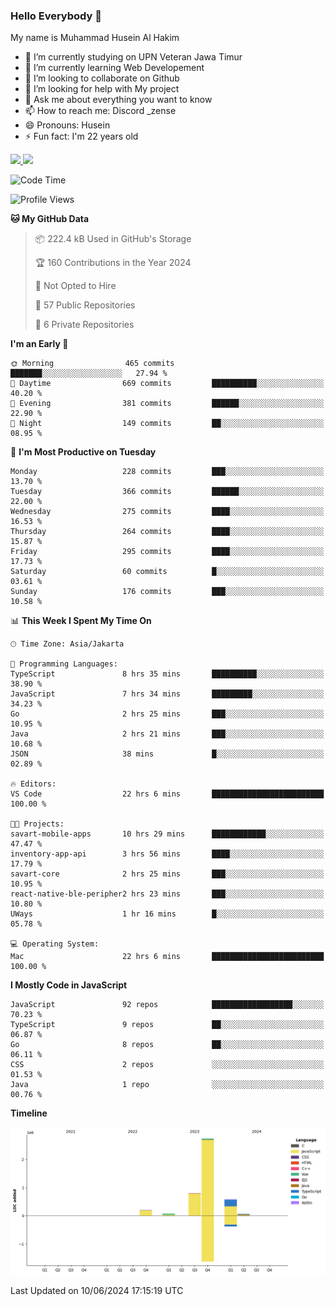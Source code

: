 ### Hello Everybody 👋

My name is Muhammad Husein Al Hakim

- 🔭 I’m currently studying on UPN Veteran Jawa Timur
- 🌱 I’m currently learning Web Developement
- 👯 I’m looking to collaborate on Github
- 🤔 I’m looking for help with My project
- 💬 Ask me about everything you want to know
- 📫 How to reach me: Discord _zense
- 😄 Pronouns: Husein
- ⚡ Fun fact: I'm 22 years old

<p align="left">
<a href="https://github.com/huseinhq">
  <img height="180em" src="https://github-readme-stats-eight-theta.vercel.app/api?username=huseinhq&show_icons=true&theme=algolia&include_all_commits=true&count_private=true"/>
  <img height="180em" src="https://github-readme-stats-eight-theta.vercel.app/api/top-langs/?username=huseinhq&layout=compact&langs_count=8&theme=algolia"/>
</a>
</p>

<!--START_SECTION:waka-->
![Code Time](http://img.shields.io/badge/Code%20Time-997%20hrs%2023%20mins-blue)

![Profile Views](http://img.shields.io/badge/Profile%20Views-28-blue)

**🐱 My GitHub Data** 

> 📦 222.4 kB Used in GitHub's Storage 
 > 
> 🏆 160 Contributions in the Year 2024
 > 
> 🚫 Not Opted to Hire
 > 
> 📜 57 Public Repositories 
 > 
> 🔑 6 Private Repositories 
 > 
**I'm an Early 🐤** 

```text
🌞 Morning                465 commits         ███████░░░░░░░░░░░░░░░░░░   27.94 % 
🌆 Daytime                669 commits         ██████████░░░░░░░░░░░░░░░   40.20 % 
🌃 Evening                381 commits         ██████░░░░░░░░░░░░░░░░░░░   22.90 % 
🌙 Night                  149 commits         ██░░░░░░░░░░░░░░░░░░░░░░░   08.95 % 
```
📅 **I'm Most Productive on Tuesday** 

```text
Monday                   228 commits         ███░░░░░░░░░░░░░░░░░░░░░░   13.70 % 
Tuesday                  366 commits         ██████░░░░░░░░░░░░░░░░░░░   22.00 % 
Wednesday                275 commits         ████░░░░░░░░░░░░░░░░░░░░░   16.53 % 
Thursday                 264 commits         ████░░░░░░░░░░░░░░░░░░░░░   15.87 % 
Friday                   295 commits         ████░░░░░░░░░░░░░░░░░░░░░   17.73 % 
Saturday                 60 commits          █░░░░░░░░░░░░░░░░░░░░░░░░   03.61 % 
Sunday                   176 commits         ███░░░░░░░░░░░░░░░░░░░░░░   10.58 % 
```


📊 **This Week I Spent My Time On** 

```text
🕑︎ Time Zone: Asia/Jakarta

💬 Programming Languages: 
TypeScript               8 hrs 35 mins       ██████████░░░░░░░░░░░░░░░   38.90 % 
JavaScript               7 hrs 34 mins       █████████░░░░░░░░░░░░░░░░   34.23 % 
Go                       2 hrs 25 mins       ███░░░░░░░░░░░░░░░░░░░░░░   10.95 % 
Java                     2 hrs 21 mins       ███░░░░░░░░░░░░░░░░░░░░░░   10.68 % 
JSON                     38 mins             █░░░░░░░░░░░░░░░░░░░░░░░░   02.89 % 

🔥 Editors: 
VS Code                  22 hrs 6 mins       █████████████████████████   100.00 % 

🐱‍💻 Projects: 
savart-mobile-apps       10 hrs 29 mins      ████████████░░░░░░░░░░░░░   47.47 % 
inventory-app-api        3 hrs 56 mins       ████░░░░░░░░░░░░░░░░░░░░░   17.79 % 
savart-core              2 hrs 25 mins       ███░░░░░░░░░░░░░░░░░░░░░░   10.95 % 
react-native-ble-peripher2 hrs 23 mins       ███░░░░░░░░░░░░░░░░░░░░░░   10.80 % 
UWays                    1 hr 16 mins        █░░░░░░░░░░░░░░░░░░░░░░░░   05.78 % 

💻 Operating System: 
Mac                      22 hrs 6 mins       █████████████████████████   100.00 % 
```

**I Mostly Code in JavaScript** 

```text
JavaScript               92 repos            ██████████████████░░░░░░░   70.23 % 
TypeScript               9 repos             ██░░░░░░░░░░░░░░░░░░░░░░░   06.87 % 
Go                       8 repos             ██░░░░░░░░░░░░░░░░░░░░░░░   06.11 % 
CSS                      2 repos             ░░░░░░░░░░░░░░░░░░░░░░░░░   01.53 % 
Java                     1 repo              ░░░░░░░░░░░░░░░░░░░░░░░░░   00.76 % 
```



**Timeline**

![Lines of Code chart](https://raw.githubusercontent.com/HuseinHQ/HuseinHQ/main/assets/bar_graph.png)


 Last Updated on 10/06/2024 17:15:19 UTC
<!--END_SECTION:waka-->
